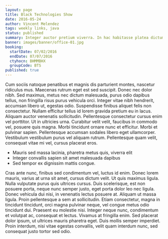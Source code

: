 ```yaml
---
layout: page
title: Black Technologies Show
date: 2016-05-24
author: Vincent Melendez
tags: weekly links, java
status: published
summary: Integer auctor pretium viverra. In hac habitasse platea dictumst. Cras.
banner: images/banner/office-01.jpg
booking:
  startDate: 07/02/2016
  endDate: 07/07/2016
  ctyhocn: BHMMBHX
  groupCode: BTS
published: true
---
```

Cum sociis natoque penatibus et magnis dis parturient montes, nascetur ridiculus mus. Maecenas rutrum eget est sed suscipit. Donec nec dolor nibh. Sed maximus, metus nec dictum malesuada, purus odio dapibus tellus, non fringilla risus purus vehicula orci. Integer vitae nibh hendrerit, accumsan libero ut, egestas odio. Suspendisse finibus aliquet felis non consectetur. Nullam efficitur tellus id lorem gravida pretium eu in lacus. Aliquam auctor venenatis sollicitudin. Pellentesque consectetur cursus enim vel porttitor. Ut in ultricies urna. Curabitur velit velit, faucibus in commodo vel, posuere quis magna. Morbi tincidunt ornare nunc et efficitur. Morbi et pulvinar sapien. Pellentesque accumsan sodales libero eget ullamcorper. Vestibulum vestibulum purus vel aliquam rutrum. Pellentesque quam velit, consequat vitae mi vel, cursus placerat eros.

* Mauris sed massa lacinia, pharetra metus quis, viverra elit
* Integer convallis sapien sit amet malesuada dapibus
* Sed tempor ex dignissim mattis congue.

Cras ante nunc, finibus sed condimentum vel, luctus id enim. Donec lorem mauris, varius at urna sit amet, cursus dictum velit. Ut quis maximus ligula. Nulla vulputate purus quis ultrices cursus. Duis scelerisque, est non posuere porta, neque nunc semper justo, eget porta dolor leo nec ligula. Donec vehicula dui nisi, in venenatis lectus posuere at. Aliquam ut massa ligula. Proin pellentesque a sem at sollicitudin. Etiam consectetur, magna in tincidunt tincidunt, orci magna pulvinar neque, vel congue metus odio tincidunt dui. Praesent eu molestie nisi. Integer neque nunc, condimentum et volutpat ac, consequat et lectus. Vivamus at fringilla enim. Sed placerat dolor ipsum, ut ultrices mauris pharetra eget. Duis mollis semper imperdiet. Proin interdum, nisi vitae egestas convallis, velit quam interdum nunc, sed consequat justo tortor sed odio.
